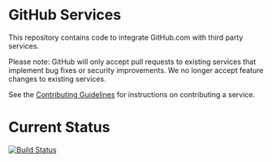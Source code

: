 GitHub Services
===============

This repository contains code to integrate GitHub.com with third party services.

Please note: GitHub will only accept pull requests to existing services that implement bug fixes or security improvements. We no longer accept feature changes to existing services.

See the [Contributing Guidelines](https://github.com/github/github-services/blob/master/CONTRIBUTING.md) for instructions on contributing a service.

Current Status
==============
[![Build Status](https://travis-ci.org/github/github-services.svg?branch=master)](https://travis-ci.org/github/github-services)
